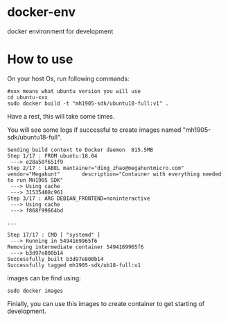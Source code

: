 # docker-env
docker environment for development

# How to use

On your host Os, run following  commands:

```
#xxx means what ubuntu version you will use
cd ubuntu-xxx 
sudo docker build -t "mh1905-sdk/ubuntu18-full:v1" .
```

Have a rest, this will take some times.

You will see some logs if successful to create images named "mh1905-sdk/ubuntu18-full".

```
Sending build context to Docker daemon  815.5MB
Step 1/17 : FROM ubuntu:18.04
 ---> e28a50f651f9
Step 2/17 : LABEL mantainer="ding_zhao@megahuntmicro.com"       vendor="Megahunt"       description="Container with everything needed to run MH1905 SDK"
 ---> Using cache
 ---> 31535408c961
Step 3/17 : ARG DEBIAN_FRONTEND=noninteractive
 ---> Using cache
 ---> f868f99664bd
 
...

Step 17/17 : CMD [ "systemd" ]
 ---> Running in 5494169965f6
Removing intermediate container 5494169965f6
 ---> b3d97e800b14
Successfully built b3d97e800b14
Successfully tagged mh1905-sdk/ub18-full:v1
```

images can be find using:

```
sudo docker images
```

Finially, you can use this images to create container to get starting of development.
